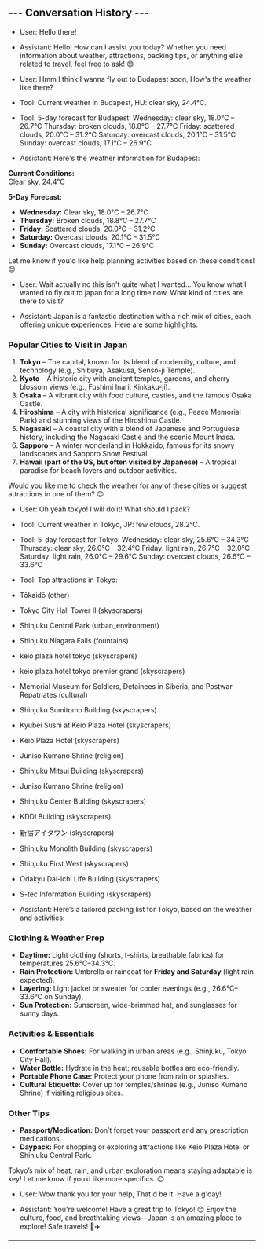 --- Conversation History ---
----------------------------------
- User: Hello there!

- Assistant: Hello! How can I assist you today? Whether you need information about weather, attractions, packing tips, or anything else related to travel, feel free to ask! 😊

- User: Hmm I think I wanna fly out to Budapest soon, How's the weather like there?

- Tool: Current weather in Budapest, HU: clear sky, 24.4°C.

- Tool: 5-day forecast for Budapest:
Wednesday: clear sky, 18.0°C – 26.7°C
Thursday: broken clouds, 18.8°C – 27.7°C
Friday: scattered clouds, 20.0°C – 31.2°C
Saturday: overcast clouds, 20.1°C – 31.5°C
Sunday: overcast clouds, 17.1°C – 26.9°C

- Assistant: Here's the weather information for Budapest:

**Current Conditions:**  
Clear sky, 24.4°C  

**5-Day Forecast:**  
- **Wednesday:** Clear sky, 18.0°C – 26.7°C  
- **Thursday:** Broken clouds, 18.8°C – 27.7°C  
- **Friday:** Scattered clouds, 20.0°C – 31.2°C  
- **Saturday:** Overcast clouds, 20.1°C – 31.5°C  
- **Sunday:** Overcast clouds, 17.1°C – 26.9°C  

Let me know if you'd like help planning activities based on these conditions! 😊

- User: Wait actually no this isn't quite what I wanted... You know what I wanted to fly out to japan for a long time now, What kind of cities are there to visit?

- Assistant: Japan is a fantastic destination with a rich mix of cities, each offering unique experiences. Here are some highlights:

### **Popular Cities to Visit in Japan**  
1. **Tokyo** – The capital, known for its blend of modernity, culture, and technology (e.g., Shibuya, Asakusa, Senso-ji Temple).  
2. **Kyoto** – A historic city with ancient temples, gardens, and cherry blossom views (e.g., Fushimi Inari, Kinkaku-ji).  
3. **Osaka** – A vibrant city with food culture, castles, and the famous Osaka Castle.  
4. **Hiroshima** – A city with historical significance (e.g., Peace Memorial Park) and stunning views of the Hiroshima Castle.  
5. **Nagasaki** – A coastal city with a blend of Japanese and Portuguese history, including the Nagasaki Castle and the scenic Mount Inasa.  
6. **Sapporo** – A winter wonderland in Hokkaido, famous for its snowy landscapes and Sapporo Snow Festival.  
7. **Hawaii (part of the US, but often visited by Japanese)** – A tropical paradise for beach lovers and outdoor activities.  

Would you like me to check the weather for any of these cities or suggest attractions in one of them? 😊

- User: Oh yeah tokyo! I will do it! What should I pack?

- Tool: Current weather in Tokyo, JP: few clouds, 28.2°C.

- Tool: 5-day forecast for Tokyo:
Wednesday: clear sky, 25.6°C – 34.3°C
Thursday: clear sky, 26.0°C – 32.4°C
Friday: light rain, 26.7°C – 32.0°C
Saturday: light rain, 26.0°C – 29.6°C
Sunday: overcast clouds, 26.6°C – 33.6°C

- Tool: Top attractions in Tokyo:
- Tōkaidō (other)
- Tokyo City Hall Tower II (skyscrapers)
- Shinjuku Central Park (urban_environment)
- Shinjuku Niagara Falls (fountains)
- keio plaza hotel tokyo (skyscrapers)
- keio plaza hotel tokyo premier grand (skyscrapers)
- Memorial Museum for Soldiers, Detainees in Siberia, and Postwar Repatriates (cultural)
- Shinjuku Sumitomo Building (skyscrapers)
- Kyubei Sushi at Keio Plaza Hotel (skyscrapers)
- Keio Plaza Hotel (skyscrapers)
- Juniso Kumano Shrine (religion)
- Shinjuku Mitsui Building (skyscrapers)
- Juniso Kumano Shrine (religion)
- Shinjuku Center Building (skyscrapers)
- KDDI Building (skyscrapers)
- 新宿アイタウン (skyscrapers)
- Shinjuku Monolith Building (skyscrapers)
- Shinjuku First West (skyscrapers)
- Odakyu Dai-ichi Life Building (skyscrapers)
- S-tec Information Building (skyscrapers)

- Assistant: Here’s a tailored packing list for Tokyo, based on the weather and activities:

### **Clothing & Weather Prep**  
- **Daytime:** Light clothing (shorts, t-shirts, breathable fabrics) for temperatures 25.6°C–34.3°C.  
- **Rain Protection:** Umbrella or raincoat for **Friday and Saturday** (light rain expected).  
- **Layering:** Light jacket or sweater for cooler evenings (e.g., 26.6°C–33.6°C on Sunday).  
- **Sun Protection:** Sunscreen, wide-brimmed hat, and sunglasses for sunny days.  

### **Activities & Essentials**  
- **Comfortable Shoes:** For walking in urban areas (e.g., Shinjuku, Tokyo City Hall).  
- **Water Bottle:** Hydrate in the heat; reusable bottles are eco-friendly.  
- **Portable Phone Case:** Protect your phone from rain or splashes.  
- **Cultural Etiquette:** Cover up for temples/shrines (e.g., Juniso Kumano Shrine) if visiting religious sites.  

### **Other Tips**  
- **Passport/Medication:** Don’t forget your passport and any prescription medications.  
- **Daypack:** For shopping or exploring attractions like Keio Plaza Hotel or Shinjuku Central Park.  

Tokyo’s mix of heat, rain, and urban exploration means staying adaptable is key! Let me know if you’d like more specifics. 😊

- User: Wow thank you for your help, That'd be it. Have a g'day!

- Assistant: You're welcome! Have a great trip to Tokyo! 😊 Enjoy the culture, food, and breathtaking views—Japan is an amazing place to explore! Safe travels! 🌸✈️

----------------------------------